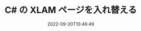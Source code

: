 ---
############################# Static ############################
layout: "auto-gen-merger"
date: 2022-09-20T10:46:49
draft: false
otherformats: odp ods odt one otp ott pdf pps ppsx ppt pptx rtf tex vdx vsdm vsdx

############################# Head ############################
head_title: "C#のXLAMページを交換して交換する"
head_description: "ドキュメント マージ API を使用して、C# の XLAM ファイル内の 2 つのページの位置を入れ替えます。"

############################# Header ############################
title: "C# の XLAM ページを入れ替える"
description: "XLAM ページを数行の .NET コードで入れ替えます。"
bg_image: "https://cms.admin.containerize.com/templates/aspose/App_Themes/V3/images/bg/header1.png"
bg_overlay: false
button:
    enable: true
    icon: "fas fa-arrow-down"
    label: "無料トライアルをダウンロード"
    link: "https://downloads.groupdocs.com/merger/net"

############################# SubMenu ############################
submenu:
    enable: true

    left:
        img_alt: "GroupDocs.Merger for .NET"
        image: "https://cms.admin.containerize.com/templates/groupdocs/images/product-logos/90x90-noborder/groupdocs-merger-net.png"
        product: "GroupDocs.Merger"
        platform: ".NET"

    middle:
        button:

            # button loop
            - link: "https://apireference.groupdocs.com/merger/net"
              text: "API リファレンス"

            # button loop
            - link: "https://github.com/groupdocs-merger"
              text: "コード例"

            # button loop
            - link: "https://products.groupdocs.app/merger/family"
              text: "ライブデモ"

            # button loop
            - link: "https://purchase.groupdocs.com/pricing/merger/net"
              text: "価格"

    right:
        link_download: "https://downloads.groupdocs.com/merger"
        link_learn: "https://docs.groupdocs.com/merger/net"
        link_buy: "https://purchase.groupdocs.com"

############################# About ############################
about:
    enable: true
    title: "GroupDocs.Merger for .NET API について"
    content: |
        [GroupDocs.Merger for .NET](/ja/merger/net/) は、PDF、Microsoft Office (Word、Excel、PowerPoint 、OneNote)、OpenDocument、HTML、画像、および .NET アプリケーション内のその他多数。コードを数行追加するだけで、ドキュメント内のページの移動、削除、回転、交換、抽出、向きの変更など、いくつかのドキュメント操作を実行できます。ドキュメント マージ API は、ドキュメント ページの画像としてのプレビューもサポートしており、ページ上のドキュメント構造、フォーマット、およびコンテンツを分析します。
        
        GroupDocs.Merger API は、ファイル ページのスワップ機能を必要とする企業向けソリューションに最適です。これらの API は、.NET Framework, .NET Standard, .NET Core, Mono を含むすべての主要なオペレーティング システムとプラットフォームで十分にサポートされています。

############################# Steps ############################
steps:
    enable: true
    title_left: ".NET の XLAM ファイル ページを交換"
    content_left: |
        [GroupDocs.Merger for .NET](/ja/merger/net/) により、C# 開発者は、いくつかの簡単な手順を実装することで XLAM ファイル内のページを簡単に交換できます.
        
        * **SwapOptions** を初期化して、交換するページ番号を指定します。
        * **Merger** の新しいインスタンスを作成し、ソース ドキュメント パスをコンストラクター パラメーターとして渡します。
        * **SwapPages** を呼び出し、**SwapOptions** オブジェクトを渡します。
        * **Save** を呼び出し、ファイル パスを指定して結果のドキュメントを保存します。

    title_right: "システム要求"
    content_right: |
        GroupDocs.Merger for .NET API は、すべての主要なプラットフォームとオペレーティング システムでサポートされています。以下のコードを実行する前に、システムに次の前提条件がインストールされていることを確認してください。

        * オペレーティング システム: Microsoft Windows、Linux、MacOS
        * 開発環境: Visual Studio, Xamarin, MonoDevelop
        * フレームワーク: .NET Framework, .NET Standard, .NET Core, Mono
        * [NuGet](https://www.nuget.org/packages/groupdocs.merger) から GroupDocs.Merger for .NET の最新バージョンをダウンロードします
         
    code: |
     {{% merger/additional-styles %}}
     {{< merger/code-merger title="C# サンプル コードを使用して XLAM ファイル ページをスワップする方法">}}

        ```csharp    
        // GroupDocs.Merger API を使用して XLAM ファイル ページを交換します
        int pageNumber1 = 6;
        int pageNumber2 = 1;

        // SwapOptions クラスを初期化して、スワップするページ番号を指定する
        SwapOptions swapOptions = new SwapOptions(pageNumber2, pageNumber1);

        // 入力 XLAM ドキュメントで Merger をインスタンス化する
        using (Merger merger = new Merger("input.xlam"))
          {
            // SwapPages メソッドを呼び出し、SwapOptions オブジェクトをそれに渡します
            merger.SwapPages(swapOptions);
    
            // Save メソッドを呼び出し、目的のファイル パスを渡して出力ドキュメントを保存します。
            merger.Save("output.xlam");
          }
        ```
     {{< /merger/code-merger >}}

############################# Demos ############################
demos:
    enable: true
    title: "ライブ デモ - XLAM ファイル ページをオンラインでスワップ"
    content: |
       [GroupDocs.Merger Live Demos](https://products.groupdocs.app/splitter/swap-pages/xlam) Web サイトにアクセスして、XLAM ファイル ページを今すぐスワップします。
       ライブデモには次の利点があります。
        
############################# About Formats ############################
about_formats:
    enable: true

############################# More Formats ############################
more_formats:
    enable: true
    title: "他のファイル形式のページを入れ替える"
    content: |
        .NET は、ファイル形式と画像の合併と分割の API を文書化しています。以下に示すように、一般的なファイル形式の一部を交換します。

############################# Back to top ###############################
back_to_top:
    enable: true
---